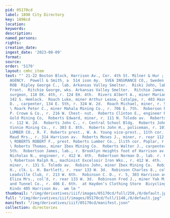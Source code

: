 ```yaml
---
pid: 05170cd
label: 1898 City Directory
key: 1898cd
location: 
keywords: 
description: 
named_persons: 
rights: 
creation_date: 
ingest_date: '2023-08-09'
format: 
source: 
order: '5170'
layout: cmhc_item
text: "‘ 21-22 Boston Block, Harrison Av., Cor. 4th St. Milner & Hur ; PIONEER INSURANCE
  AGENCY.  Powell & Smith, a  514 ison Ay.  SVEA INSURANCE CO,, Sweden se  RIP 236
  ROB  Ripley George C., lab. Arkansas Valley Smelter.  Riski John, lab., r. 225 W.
  Front.  Ritchie George, wks. Arkansas Valley Smelter.  Ritchie James, veterinary
  surgeon, 118 EK. 4th, r. 124 EH. 4th.  Rivers Albert A., miner Marian Lease, r.
  142 S. Hemlock.  Roach Luke, miner Arthur Lease, Catalpa, r. 403 Hazel.  Roach March
  D. , carpenter, 134 E. 5th, r. 324 W. 2d.  Roach Michael, miner, r. 506 E. 5th.
  \ Roark Peter C., miner Mahala Mining Co., r. 706 E. 7th.  Roberson Richard, driver
  P. Crowe & Co., r. 216 W. Chest- nut.  Roberts Clinton E., engineer Resurrection
  Gold Mining Co,  Roberts Edward, miner, r. 111 N. Toledo av.  Roberts George, conductor,
  r. 112 W. 2d.  Roberts John C., r. Central School Bldg.  Roberts John H., miner
  Vinnie Mining Co., r. 303 E. 8th.  Roberts John H., policeman, r. 107 W. 3d.  ROBERTS
  LUMBER CO., R. F. Roberts prest., W. A. Young vice-prest., 11th cor. Poplar.  Roberts
  Maud Mrs., r. 314 Harrison av.  Roberts Moses J., miner, r. rear 112 S. Toledo av.
  \ ROBERTS ROBERT F., prest. Roberts Lumber Co., 1lith cor. Poplar, r. 216 E. 11th.
  \ Roberts Thomas, miner Ibex Mining Co.  Roberts Walter J., carpenter, r. 330 E.
  5th.  Robertson James, lab., r. Brooklyn Heights foot of Harrison av.  Robertson
  Nicholas N., engineer, r. 412 W. 4th.  Robertson Norman D., lab. r. 604 W. Chestnut.
  \ Robertson Ralph N., machinist Excelsoir Iron Wks., r. 412 W. 4th.  Robillard Paul,
  miner, r. 131 S. Toledo av.  Robins John, miner Ibex Mining Co.  Robinson Charles
  H., clk. L. H. Bartlett, r. rear 133 W. 3d.  Robinson Charles 8., col’d, janitor
  Leadville Club, r. 213 W. 6th.  Robinson C. D., r. 5, 303 Harrison av.  Robinson
  Eliza Mrs., col’d, r. rear 133 W. 3d.  Robinson Fred J., miner Yak Mining, Milling
  and Tunnel Co., r. 406 E. 6th.  at Hayden’s Clothing Store  Bicycling Clothing Alt
  Kinds 405 Harrison Av.  wm lm "
thumbnail: "/img/derivatives/iiif/images/05170cd/full/250,/0/default.jpg"
full: "/img/derivatives/iiif/images/05170cd/full/1140,/0/default.jpg"
manifest: "/img/derivatives/iiif/05170cd/manifest.json"
collection: directories
---
```

